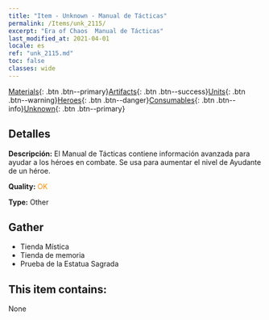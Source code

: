 ```yaml
---
title: "Item - Unknown - Manual de Tácticas"
permalink: /Items/unk_2115/
excerpt: "Era of Chaos  Manual de Tácticas"
last_modified_at: 2021-04-01
locale: es
ref: "unk_2115.md"
toc: false
classes: wide
---
```

 [Materials](/es/Items/){: .btn .btn--primary}[Artifacts](/es/Items/Artifacts/){: .btn .btn--success}[Units](/es/Items/Units/){: .btn .btn--warning}[Heroes](/es/Items/Heroes/){: .btn .btn--danger}[Consumables](/es/Items/Consumables/){: .btn .btn--info}[Unknown](/es/Items/Unknown/){: .btn .btn--primary}

## Detalles
 **Descripción:** El Manual de Tácticas contiene información avanzada para ayudar a los héroes en combate. Se usa para aumentar el nivel de Ayudante de un héroe.

 **Quality:** <span style="color: #FF8C00">OK</span>

 **Type:** Other

## Gather

*    Tienda Mística 
*    Tienda de memoria 
*    Prueba de la Estatua Sagrada 

## This item contains:

  None

